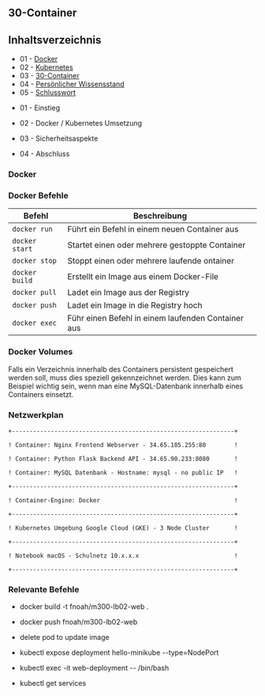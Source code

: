 ## 30-Container

## Inhaltsverzeichnis 

* 01 - [Docker](#docker)
* 02 - [Kubernetes](/20_Infrastruktur_automatisierung)
* 03 - [30-Container](/30_Container/README.md)
* 04 - [Persönlicher Wissensstand](#persönlicher-wissenstand)
* 05 - [Schlusswort](#schlusswort)

-   01 - Einstieg 

-   02 - Docker / Kubernetes Umsetzung 

-   03 - Sicherheitsaspekte 

-   04 - Abschluss 

### Docker

 
### Docker Befehle
| Befehl       | Beschreibung                                       | 
| ------------ | -------------------------------------------------- | 
| `docker run`  | Führt ein Befehl in einem neuen Container aus      | 
| `docker start` | Startet einen oder mehrere gestoppte Container     | 
| `docker stop`  | Stoppt einen oder mehrere laufende ontainer        | 
| `docker build` | Erstellt ein Image aus einem Docker-File           | 
| `docker pull`  | Ladet ein Image aus der Registry                   | 
| `docker push`  | Ladet ein Image in die Registry hoch               | 
| `docker exec`  | Führ einen Befehl in einem laufenden Container aus | 

 

### Docker Volumes 

Falls ein Verzeichnis innerhalb des Containers persistent gespeichert werden soll, muss dies speziell gekennzeichnet werden. Dies kann zum Beispiel wichtig sein, wenn man eine MySQL-Datenbank innerhalb eines Containers einsetzt. 


### Netzwerkplan 

    +---------------------------------------------------------------+ 

    ! Container: Nginx Frontend Webserver - 34.65.185.255:80        ! 

    ! Container: Python Flask Backend API - 34.65.90.233:8080       ! 

    ! Container: MySQL Datenbank - Hostname: mysql - no public IP   ! 

    +---------------------------------------------------------------+ 

    ! Container-Engine: Docker                                      ! 

    +---------------------------------------------------------------+ 

    ! Kubernetes Umgebung Google Cloud (GKE) - 3 Node Cluster       ! 

    +---------------------------------------------------------------+ 

    ! Notebook macOS - Schulnetz 10.x.x.x                           ! 

    +---------------------------------------------------------------+ 

 

 

### Relevante Befehle 

 

-   docker build -t fnoah/m300-lb02-web . 

-   docker push fnoah/m300-lb02-web 


-   delete pod to update image 

 

-   kubectl expose deployment hello-minikube --type=NodePort 

 

-   kubectl exec -it web-deployment -- /bin/bash 

 

-   kubectl get services 